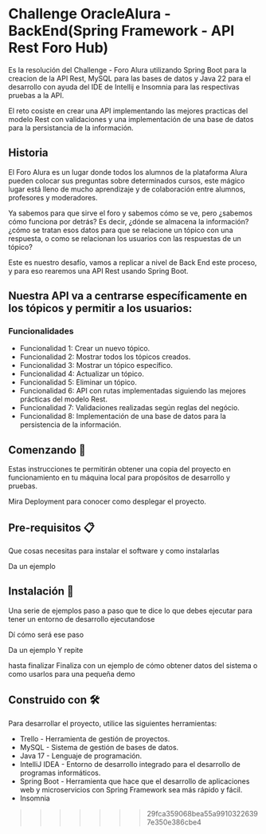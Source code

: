# Challenge OracleAlura - BackEnd(Spring Framework - API Rest Foro Hub)
Es la resolución del Challenge - Foro Alura utilizando Spring Boot para la creacion de la API Rest, MySQL para las bases de datos y Java 22 para el desarrollo con ayuda del IDE de Intellij e Insomnia para las respectivas pruebas a la API.

El reto cosiste en crear una API implementando las mejores practicas del modelo Rest con validaciones y una implementación de una base de datos para la persistancia de la información.

## Historia
El Foro Alura es un lugar donde todos los alumnos de la plataforma Alura pueden colocar sus preguntas sobre determinados cursos, este mágico lugar está lleno de mucho aprendizaje y de colaboración entre alumnos, profesores y moderadores.

Ya sabemos para que sirve el foro y sabemos cómo se ve, pero ¿sabemos cómo funciona por detrás? Es decir, ¿dónde se almacena la información? ¿cómo se tratan esos datos para que se relacione un tópico con una respuesta, o como se relacionan los usuarios con las respuestas de un tópico?

Este es nuestro desafío, vamos a replicar a nivel de Back End este proceso, y para eso rearemos una API Rest usando Spring Boot.

## Nuestra API va a centrarse específicamente en los tópicos y permitir a los usuarios:

### Funcionalidades
* Funcionalidad 1: Crear un nuevo tópico.
* Funcionalidad 2: Mostrar todos los tópicos creados.
* Funcionalidad 3: Mostrar un tópico específico.
* Funcionalidad 4: Actualizar un tópico.
* Funcionalidad 5: Eliminar un tópico.
* Funcionalidad 6: API con rutas implementadas siguiendo las mejores prácticas del modelo Rest.
* Funcionalidad 7: Validaciones realizadas según reglas del negócio.
* Funcionalidad 8: Implementación de una base de datos para la persistencia de la información.

## Comenzando 🚀
Estas instrucciones te permitirán obtener una copia del proyecto en funcionamiento en tu máquina local para propósitos de desarrollo y pruebas.

Mira Deployment para conocer como desplegar el proyecto.

## Pre-requisitos 📋
Que cosas necesitas para instalar el software y como instalarlas

Da un ejemplo

## Instalación 🔧
Una serie de ejemplos paso a paso que te dice lo que debes ejecutar para tener un entorno de desarrollo ejecutandose

Dí cómo será ese paso

Da un ejemplo
Y repite

hasta finalizar
Finaliza con un ejemplo de cómo obtener datos del sistema o como usarlos para una pequeña demo

## Construido con 🛠️
Para desarrollar el proyecto, utilice las siguientes herramientas:

* Trello - Herramienta de gestión de proyectos.
* MySQL - Sistema de gestión de bases de datos.
* Java 17 - Lenguaje de programación.
* IntelliJ IDEA - Entorno de desarrollo integrado para el desarrollo de programas informáticos.
* Spring Boot - Herramienta que hace que el desarrollo de aplicaciones web y microservicios con Spring Framework sea más rápido y fácil.
* Insomnia
>>>>>>> 29fca359068bea55a99103226397e350e386cbe4
